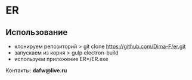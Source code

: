 # ER

## Использование
- клонируем репозиторий > git clone https://github.com/Dima-F/er.git
- запускаем из корня > gulp electron-build
- используем приложение ER*/ER.exe


Контакты: __dafw@live.ru__
